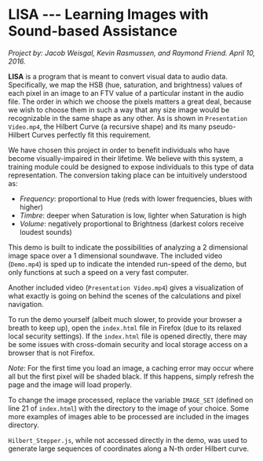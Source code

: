 # LISA --- Learning Images with Sound-based Assistance

*Project by: Jacob Weisgal, Kevin Rasmussen, and Raymond Friend. April 10, 2016.*

**LISA** is a program that is meant to convert visual data to audio data. Specifically, we map the HSB (hue, saturation, and brightness) values of each pixel in an image to an FTV value of a particular instant in the audio file. The order in which we choose the pixels matters a great deal, because we wish to choose them in such a way that any size image would be recognizable in the same shape as any other. As is shown in `Presentation Video.mp4`, the Hilbert Curve (a recursive shape) and its many pseudo-Hilbert Curves perfectly fit this requirement. 

We have chosen this project in order to benefit individuals who have become visually-impaired in their lifetime. We believe with this system, a training module could be designed to expose individuals to this type of data representation. The conversion taking place can be intuitively understood as:

- *Frequency*: proportional to Hue (reds with lower frequencies, blues with higher)
- *Timbre*: deeper when Saturation is low, lighter when Saturation is high
- *Volume*: negatively proportional to Brightness (darkest colors receive loudest sounds)

This demo is built to indicate the possibilities of analyzing a 2 dimensional image space over a 1 dimensional soundwave. The included video (`Demo.mp4`) is sped up to indicate the intended run-speed of the demo, but only functions at such a speed on a very fast computer.

Another included video (`Presentation Video.mp4`) gives a visualization of what exactly is going on behind the scenes of the calculations and pixel navigation. 

To run the demo yourself (albeit much slower, to provide your browser a breath to keep up), open the `index.html` file in Firefox (due to its relaxed local security settings). If the `index.html` file is opened directly, there may be some issues with cross-domain security and local storage access on a browser that is not Firefox. 

*Note*: For the first time you load an image, a caching error may occur where all but the first pixel will be shaded black. If this happens, simply refresh the page and the image will load properly.

To change the image processed, replace the variable `IMAGE_SET` (defined on line 21 of `index.html`) with the directory to the image of your choice. Some more examples of images able to be processed are included in the images directory.

`Hilbert_Stepper.js`, while not accessed directly in the demo, was used to generate large sequences of coordinates along a N-th order Hilbert curve.
